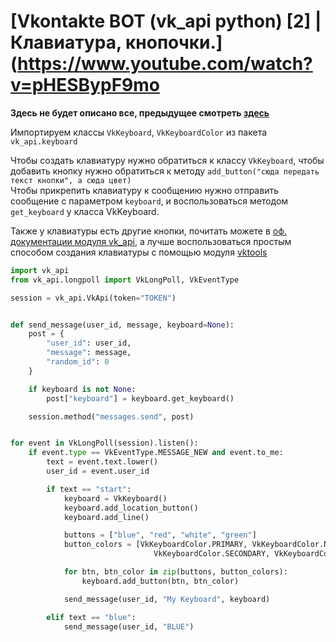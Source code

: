 # [Vkontakte BOT (vk_api python) [2] | Клавиатура, кнопочки.](https://www.youtube.com/watch?v=pHESBypF9mo
__Здесь не будет описано все, предыдущее смотреть [здесь](https://github.com/Fsoky/VKAPI-Lessons/blob/main/tutorial/vk_bot_1.md)__

Импортируем классы `VkKeyboard`, `VkKeyboardColor` из пакета `vk_api.keyboard`

Чтобы создать клавиатуру нужно обратиться к классу `VkKeyboard`, чтобы добавить кнопку нужно обратиться к методу `add_button("сюда передать текст кнопки", а сюда цвет)` \
Чтобы прикрепить клавиатуру к сообщению нужно отправить сообщение с параметром `keyboard`, и воспользоваться методом `get_keyboard` у класса VkKeyboard.

Также у клавиатуры есть другие кнопки, почитать можете в [оф. документации модуля vk_api](https://vk-api.readthedocs.io/en/latest/keyboard.html), а лучше воспользоваться простым способом создания клавиатуры
с помощью модуля [vktools](https://github.com/Fsoky/vktools) 

```py
import vk_api
from vk_api.longpoll import VkLongPoll, VkEventType

session = vk_api.VkApi(token="TOKEN")


def send_message(user_id, message, keyboard=None):
	post = {
		"user_id": user_id,
		"message": message,
		"random_id": 0
	}

	if keyboard is not None:
		post["keyboard"] = keyboard.get_keyboard()

	session.method("messages.send", post)


for event in VkLongPoll(session).listen():
	if event.type == VkEventType.MESSAGE_NEW and event.to_me:
		text = event.text.lower()
		user_id = event.user_id

		if text == "start":
			keyboard = VkKeyboard()
			keyboard.add_location_button()
			keyboard.add_line()

			buttons = ["blue", "red", "white", "green"]
			button_colors = [VkKeyboardColor.PRIMARY, VkKeyboardColor.NEGATIVE,
								VkKeyboardColor.SECONDARY, VkKeyboardColor.POSITIVE]

			for btn, btn_color in zip(buttons, button_colors):
				keyboard.add_button(btn, btn_color)

			send_message(user_id, "My Keyboard", keyboard)

		elif text == "blue":
			send_message(user_id, "BLUE")
```
